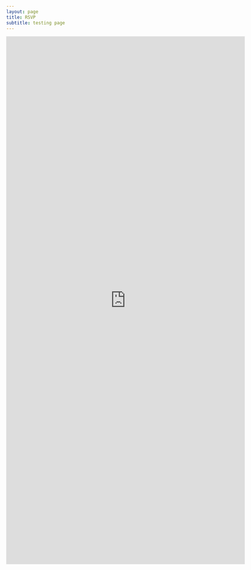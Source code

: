 ```yaml
---
layout: page
title: RSVP
subtitle: testing page
---
```


<p style="text-align: center;"><iframe src="https://docs.google.com/forms/d/e/1FAIpQLSeWJhpu4CWXHY2_Ygvzl4oKXW_tNIKzn8iJLAueigwejPAd0Q/viewform?embedded=true&hl=en" width="640" height="1418" frameborder="0" marginheight="0" marginwidth="0">Loading…</iframe></p>
